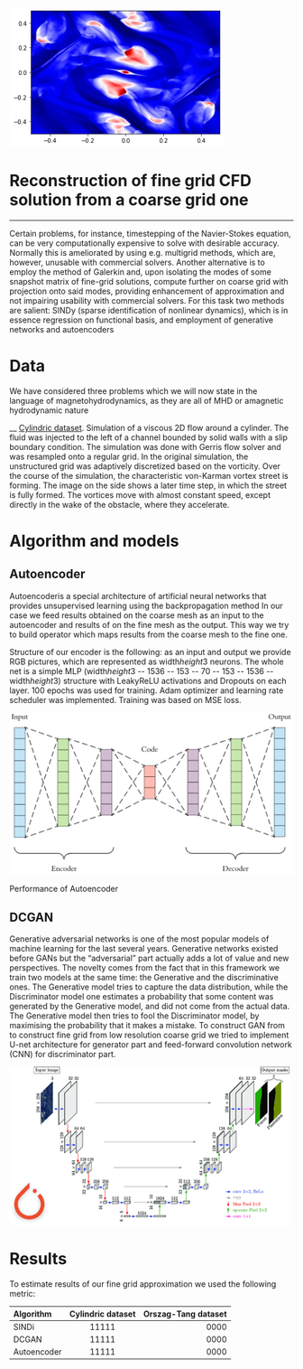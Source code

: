 <p align="center">

![alt text](https://github.com/Genndoso/Reconstruction-of-fine-grid-CFD-solution-from-a-coarse-grid-one/blob/main/photo_2022-03-22_22-28-12.jpg)

</p>


# Reconstruction of fine grid CFD solution from a coarse grid one
____
Certain problems, for instance, timestepping of the Navier-Stokes equation, can be very computationally expensive to solve with desirable accuracy. Normally this is ameliorated by using e.g. multigrid methods, which are, however, unusable with commercial solvers. Another alternative is to employ the method of Galerkin and, upon isolating the modes of some snapshot matrix of fine-grid solutions, compute further on coarse grid with projection onto said modes, providing enhancement of approximation and not impairing usability with commercial solvers.  For this task two methods are salient: SINDy (sparse identification of nonlinear dynamics), which is in essence regression on functional basis, and employment of generative networks and autoencoders


# Data 

We have considered three problems which we will now state in the language of magnetohydrodynamics, as they are all of MHD or amagnetic hydrodynamic nature

__ 
[Cylindric dataset](https://cgl.ethz.ch/research/visualization/data.php). Simulation of a viscous 2D flow around a cylinder. The fluid was injected to the left of a channel bounded by solid walls with a slip boundary condition. The simulation was done with Gerris flow solver and was resampled onto a regular grid. In the original simulation, the unstructured grid was adaptively discretized based on the vorticity. Over the course of the simulation, the characteristic von-Karman vortex street is forming. The image on the side shows a later time step, in which the street is fully formed. The vortices move with almost constant speed, except directly in the wake of the obstacle, where they accelerate.


# Algorithm and models

## Autoencoder
Autoencoderis a special architecture of artificial neural networks that provides unsupervised learning using the backpropagation method
In our case we feed results obtained on the coarse mesh as an input to the autoencoder and results of on the fine mesh as the output. This way we try to build operator which maps results from the coarse mesh to the fine one.

Structure of our encoder is the following: as an input and output we provide RGB pictures, which are represented as width*height*3 neurons. The whole net is a simple MLP (width*height*3 -- 1536 -- 153 -- 70 -- 153 -- 1536 --width*height*3) structure with LeakyReLU activations and Dropouts on each layer. 100 epochs was used for training. Adam optimizer and learning rate scheduler was implemented. Training was based on MSE loss.


![alt text](https://github.com/Genndoso/Reconstruction-of-fine-grid-CFD-solution-from-a-coarse-grid-one/blob/main/1_44eDEuZBEsmG_TCAKRI3Kw%402x.png)

Performance of Autoencoder


## DCGAN
Generative adversarial networks is one of the most popular models of machine learning for the last several years.
Generative networks existed before GANs but the “adversarial” part actually adds a lot of value and new perspectives. The novelty comes from the fact that in this framework we train two models at the same time: the Generative and the discriminative ones. The Generative model tries to capture the data distribution, while the Discriminator model one estimates a probability that some content was generated by the Generative model, and did not come from the actual data. The Generative model then tries to fool the Discriminator model, by maximising the probability that it makes a mistake.
To construct GAN from to construct fine grid from low resolution coarse grid we tried to implement U-net architecture for generator part and feed-forward convolution network (CNN) for discriminator part.

![alt text](https://github.com/Genndoso/Reconstruction-of-fine-grid-CFD-solution-from-a-coarse-grid-one/blob/main/u-net_training_image_segmentation_models_in_pytorch_header.png)



# Results
To estimate results of our fine grid approximation we used the following metric:


Algorithm | Cylindric dataset | Orszag-Tang dataset 
:---| :-----------------------:|-------------:
SINDi | 11111 | 0000|
DCGAN | 11111 | 0000|
Autoencoder | 11111 | 0000|

